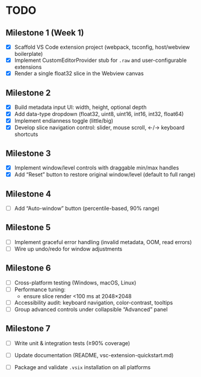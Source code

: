 # TODO

## Milestone 1 (Week 1)
- [x] Scaffold VS Code extension project (webpack, tsconfig, host/webview boilerplate)
- [x] Implement CustomEditorProvider stub for `.raw` and user-configurable extensions
- [x] Render a single float32 slice in the Webview canvas

## Milestone 2
- [x] Build metadata input UI: width, height, optional depth
- [x] Add data-type dropdown (float32, uint8, uint16, int16, int32, float64)
- [x] Implement endianness toggle (little/big)
- [x] Develop slice navigation control: slider, mouse scroll, ←/→ keyboard shortcuts

## Milestone 3
 - [x] Implement window/level controls with draggable min/max handles
 - [x] Add “Reset” button to restore original window/level (default to full range)

## Milestone 4
- [ ] Add “Auto-window” button (percentile-based, 90% range)

## Milestone 5
- [ ] Implement graceful error handling (invalid metadata, OOM, read errors)
- [ ] Wire up undo/redo for window adjustments

## Milestone 6
- [ ] Cross-platform testing (Windows, macOS, Linux)
- [ ] Performance tuning: 
  - ensure slice render <100 ms at 2048×2048  
- [ ] Accessibility audit: keyboard navigation, color-contrast, tooltips
- [ ] Group advanced controls under collapsible “Advanced” panel

## Milestone 7
- [ ] Write unit & integration tests (≥90% coverage)
- [ ] Update documentation (README, vsc-extension-quickstart.md)
- [ ] Package and validate `.vsix` installation on all platforms

